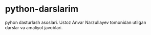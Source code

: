 # python-darslarim
pyhon dasturlash asoslari. Ustoz Anvar Narzullayev tomonidan utilgan darslar va amaliyot javoblari.
